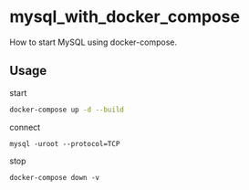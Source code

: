 # mysql_with_docker_compose
How to start MySQL using docker-compose.

## Usage
start
```bash
docker-compose up -d --build
```
connect
```
mysql -uroot --protocol=TCP
```

stop
```
docker-compose down -v
```
